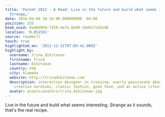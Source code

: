 ```yaml
---
title: 'Pocket 2012 - A Read: Live in the future and build what seems interesting.
  Strange…'
date: 2016-04-09 18:16:00.600000000 -04:00
position: 235
book_uuid: 0ad0d9b9-7259-4e7a-8e99-10d91fc62e48
location: '0.851591'
source: readmill
touch: true
highlighted_on: '2012-12-31T07:03:42.000Z'
highlight_by:
  username: trina_dikitanan
  firstname: Trina
  lastname: Dikitanan
  country: USA
  city: Alameda
  website: http://trinadikitanan.com
  description: interaction designer in training. overly passionate about great design,
    creative nerdisms, classic fashion, good food, and an active lifestyle.
  avatar: assets/avatars/trina_dikitanan.jpg
---
```


Live in the future and build what seems interesting. Strange as it sounds, that's the real recipe.